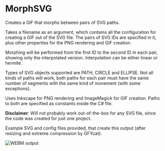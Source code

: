 # MorphSVG

Creates a GIF that morphs between pairs of SVG paths.

Takes a filename as an argument, which contains all the configuration for creating a GIF out of the SVG file. The pairs of SVG IDs are specified in it, plus other properties for the PNG rendering and GIF creation.

Morphing will be performed from the first ID to the second ID in each pair, showing only the interpolated version. Interpolation can be either linear or hermite.

Types of SVG objects supported are PATH, CIRCLE and ELLIPSE. Not all kinds of paths will work, both paths for each pair must have the same number of segments with the same kind of movement (with some exceptions).

Uses Inkscape for PNG rendering and ImageMagick for GIF creation. Paths to both are specified as constants inside the C# file.

**Disclaimer**: Will not probably work out-of-the-box for any SVG file, since the code was created for just one project.

Example SVG and config files provided, that create this output (after resizing and extreme compression by GFYcat):

![WEBM output](https://thumbs.gfycat.com/SpiffyFalseAuklet-size_restricted.gif)
